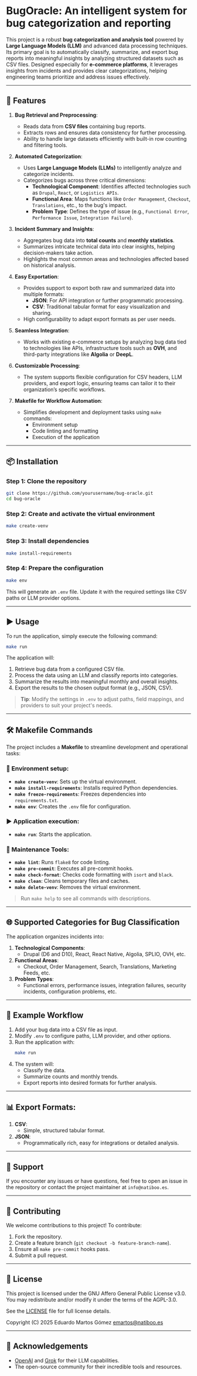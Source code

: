 # BugOracle: An intelligent system for bug categorization and reporting

This project is a robust **bug categorization and analysis tool** powered by **Large Language Models (LLM)** and advanced data processing techniques. Its primary goal is to automatically classify, summarize, and export bug reports into meaningful insights by analyzing structured datasets such as CSV files. Designed especially for **e-commerce platforms**, it leverages insights from incidents and provides clear categorizations, helping engineering teams prioritize and address issues effectively.

---

## 🚀 Features

1. **Bug Retrieval and Preprocessing**:
   - Reads data from **CSV files** containing bug reports.
   - Extracts rows and ensures data consistency for further processing.
   - Ability to handle large datasets efficiently with built-in row counting and filtering tools.

2. **Automated Categorization**:
   - Uses **Large Language Models (LLMs)** to intelligently analyze and categorize incidents.
   - Categorizes bugs across three critical dimensions:
      - **Technological Component**: Identifies affected technologies such as `Drupal`, `React`, or `Logistics APIs`.
      - **Functional Area**: Maps functions like `Order Management`, `Checkout`, `Translations`, etc., to the bug's impact.
      - **Problem Type**: Defines the type of issue (e.g., `Functional Error`, `Performance Issue`, `Integration Failure`).

3. **Incident Summary and Insights**:
   - Aggregates bug data into **total counts** and **monthly statistics**.
   - Summarizes intricate technical data into clear insights, helping decision-makers take action.
   - Highlights the most common areas and technologies affected based on historical analysis.

4. **Easy Exportation**:
   - Provides support to export both raw and summarized data into multiple formats:
      - **JSON**: For API integration or further programmatic processing.
      - **CSV**: Traditional tabular format for easy visualization and sharing.
   - High configurability to adapt export formats as per user needs.

5. **Seamless Integration**:
   - Works with existing e-commerce setups by analyzing bug data tied to technologies like APIs, infrastructure tools such as **OVH**, and third-party integrations like **Algolia** or **DeepL**.

6. **Customizable Processing**:
   - The system supports flexible configuration for CSV headers, LLM providers, and export logic, ensuring teams can tailor it to their organization’s specific workflows.

7. **Makefile for Workflow Automation**:
   - Simplifies development and deployment tasks using `make` commands:
      - Environment setup
      - Code linting and formatting
      - Execution of the application

---

## 📦 Installation

### Step 1: Clone the repository
```bash
git clone https://github.com/yourusername/bug-oracle.git
cd bug-oracle
```

### Step 2: Create and activate the virtual environment
```bash
make create-venv
```

### Step 3: Install dependencies
```bash
make install-requirements
```

### Step 4: Prepare the configuration
```bash
make env
```
This will generate an `.env` file. Update it with the required settings like CSV paths or LLM provider options.

---

## ▶️ Usage

To run the application, simply execute the following command:

```bash
make run
```

The application will:
1. Retrieve bug data from a configured CSV file.
2. Process the data using an LLM and classify reports into categories.
3. Summarize the results into meaningful monthly and overall insights.
4. Export the results to the chosen output format (e.g., JSON, CSV).

> **Tip**: Modify the settings in `.env` to adjust paths, field mappings, and providers to suit your project's needs.

---

## 🛠️ Makefile Commands

The project includes a **Makefile** to streamline development and operational tasks:

### 📂 Environment setup:
- **`make create-venv`**: Sets up the virtual environment.
- **`make install-requirements`**: Installs required Python dependencies.
- **`make freeze-requirements`**: Freezes dependencies into `requirements.txt`.
- **`make env`**: Creates the `.env` file for configuration.

### ▶️ Application execution:
- **`make run`**: Starts the application.

### 🧹 Maintenance Tools:
- **`make lint`**: Runs `flake8` for code linting.
- **`make pre-commit`**: Executes all pre-commit hooks.
- **`make check-format`**: Checks code formatting with `isort` and `black`.
- **`make clean`**: Cleans temporary files and caches.
- **`make delete-venv`**: Removes the virtual environment.

> Run `make help` to see all commands with descriptions.

---

## 🌐 Supported Categories for Bug Classification

The application organizes incidents into:
1. **Technological Components**:
   - Drupal (D6 and D10), React, React Native, Algolia, SPLIO, OVH, etc.
2. **Functional Areas**:
   - Checkout, Order Management, Search, Translations, Marketing Feeds, etc.
3. **Problem Types**:
   - Functional errors, performance issues, integration failures, security incidents, configuration problems, etc.

---

## 🌟 Example Workflow

1. Add your bug data into a CSV file as input.
2. Modify `.env` to configure paths, LLM provider, and other options.
3. Run the application with:
   ```bash
   make run
   ```
4. The system will:
   - Classify the data.
   - Summarize counts and monthly trends.
   - Export reports into desired formats for further analysis.

---

## 📊 Export Formats:

1. **CSV**:
   - Simple, structured tabular format.
2. **JSON**:
   - Programmatically rich, easy for integrations or detailed analysis.

---

## 📧 Support

If you encounter any issues or have questions, feel free to open an issue in the repository or contact the project maintainer at `info@natiboo.es`.

---

## 🤝 Contributing

We welcome contributions to this project! To contribute:
1. Fork the repository.
2. Create a feature branch (`git checkout -b feature-branch-name`).
3. Ensure all `make pre-commit` hooks pass.
4. Submit a pull request.

---

## 📜 License

This project is licensed under the GNU Affero General Public License v3.0.
You may redistribute and/or modify it under the terms of the AGPL-3.0.

See the [LICENSE](./LICENSE) file for full license details.

Copyright (C) 2025 Eduardo Martos Gómez <emartos@natiboo.es>

---

## 🎉 Acknowledgements

- [OpenAI](https://openai.com/) and [Grok](https://grok.com/) for their LLM capabilities.
- The open-source community for their incredible tools and resources.
